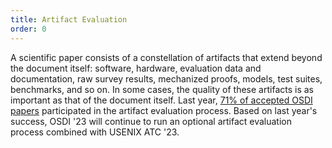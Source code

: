 ```yaml
---
title: Artifact Evaluation
order: 0
---
```


A scientific paper consists of a constellation of artifacts that extend beyond the document itself: software, hardware, evaluation data and documentation, raw survey results, mechanized proofs, models, test suites, benchmarks, and so on.
In some cases, the quality of these artifacts is as important as that of the document itself. Last year, [71% of accepted OSDI papers](https://sysartifacts.github.io/osdi2022/results) participated in the artifact evaluation process.
Based on last year's success, OSDI '23 will continue to run an optional artifact evaluation process combined with USENIX ATC '23.
